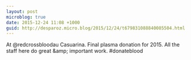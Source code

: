 ```yaml
---
layout: post
microblog: true
date: 2015-12-24 11:08 +1000
guid: http://desparoz.micro.blog/2015/12/24/t679831088840085504.html
---
```

At @redcrossbloodau Casuarina. Final plasma donation for 2015. All the staff here do great &amp;amp; important work. #donateblood
